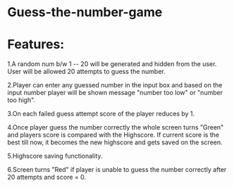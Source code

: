 # Guess-the-number-game

# Features:

1.A random num b/w 1 -- 20 will be generated and hidden from the user. User will be allowed 20 attempts to guess the number.

2.Player can enter any guessed number in the input box and based on the input number player will be shown message "number too low" or "number too high".

3.On each failed guess attempt score of the player reduces by 1.

4.Once player guess the number correctly the whole screen turns "Green" and players score is compared with the Highscore. If current score is the best till now, it becomes the new highscore and gets saved on the screen.

5.Highscore saving functionality.

6.Screen turns "Red" if player is unable to guess the number correctly after 20 attempts and score = 0.

